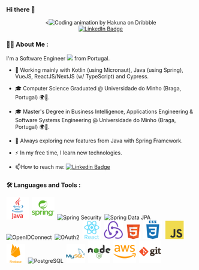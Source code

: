 ### Hi there 👋

<div id="header" align="center">
  <<img src="https://cdn.dribbble.com/userupload/22553452/file/original-bef4c9d5b9e203e1595b4caee2cb1008.gif" width="300" alt="Coding animation by Hakuna on Dribbble"/>
  
  <div id="badges">
  <a href="https://www.linkedin.com/in/hugoalexandremf">
    <img src="https://img.shields.io/badge/LinkedIn-blue?style=for-the-badge&logo=linkedin&logoColor=white" alt="LinkedIn Badge"/>
  </a>
</div>
</div>

### :man_technologist: About Me :
I'm a Software Engineer <img src="https://media.giphy.com/media/WUlplcMpOCEmTGBtBW/giphy.gif" width="30"> from Portugal.
- :telescope: Working mainly with Kotlin (using Micronaut), Java (using Spring), VueJS, ReactJS/NextJS (w/ TypeScript) and Cypress.

- :mortar_board: Computer Science Graduated @ Universidade do Minho (Braga, Portugal) :earth_africa::round_pushpin:.

- :mortar_board: Master's Degree in Business Intelligence, Applications Engineering & Software Systems Engineering @ Universidade do Minho (Braga, Portugal) :earth_africa::round_pushpin:.

- :seedling: Always exploring new features from Java with Spring Framework.

- :zap: In my free time, I learn new technologies.

- :mailbox:How to reach me: [![Linkedin Badge](https://img.shields.io/badge/-hugoalexandremf-blue?style=flat&logo=Linkedin&logoColor=white)](https://linkedin.com/in/hugoalexandremf)

### :hammer_and_wrench: Languages and Tools :
<div>
  <img src="https://github.com/devicons/devicon/blob/master/icons/java/java-original-wordmark.svg" title="Java" alt="Java" width="60" height="60"/>&nbsp;
  <img src="https://github.com/devicons/devicon/blob/master/icons/spring/spring-original-wordmark.svg" title="Spring" alt="Spring" width="60" height="60"/>&nbsp;
  <img src="https://www.dariawan.com/media/images/tech-spring-security.width-1024.png" title=Spring Security" alt="Spring Security" width="120" height="40"/>&nbsp;
  <img src="https://hugoalexandremf.com/images/springDataJPA.png" title=Spring Data JPA" alt="Spring Data JPA" width="120" height="40"/>&nbsp;
  <img src="https://upload.wikimedia.org/wikipedia/commons/thumb/c/c8/OpenID_logo.svg/2560px-OpenID_logo.svg.png" title="OpenIDConnect" alt="OpenIDConnect" width="130" height="50"/>&nbsp;
  <img src="https://hugoalexandremf.com/images/oauth2.png" title="OAuth2" alt="OAuth2" width="50" height="50"/>&nbsp;
  <img src="https://github.com/devicons/devicon/blob/master/icons/react/react-original-wordmark.svg" title="React" alt="ReactJS" width="50" height="50"/>&nbsp;
  <img src="https://github.com/devicons/devicon/blob/master/icons/redux/redux-original.svg" title="Redux" alt="Redux " width="50" height="50"/>&nbsp;
  <img src="https://github.com/devicons/devicon/blob/master/icons/html5/html5-original.svg" title="HTML5" alt="HTML" width="40" height="40"/>&nbsp;
  <img src="https://github.com/devicons/devicon/blob/master/icons/css3/css3-plain-wordmark.svg"  title="CSS3" alt="CSS" width="50" height="50"/>&nbsp;
  <img src="https://github.com/devicons/devicon/blob/master/icons/javascript/javascript-original.svg" title="JavaScript" alt="JavaScript" width="50" height="50"/>&nbsp;
  <img src="https://github.com/devicons/devicon/blob/master/icons/firebase/firebase-plain-wordmark.svg" title="Firebase" alt="Firebase" width="50" height="50"/>&nbsp;
  <img src="https://w7.pngwing.com/pngs/173/36/png-transparent-postgresql-logo-computer-software-database-open-source-s-text-head-snout.png" title="PostgreSQL"  alt="PostgreSQL" width="50" height="50"/>&nbsp;
  <img src="https://github.com/devicons/devicon/blob/master/icons/mysql/mysql-original-wordmark.svg" title="MySQL"  alt="MySQL" width="50" height="50"/>&nbsp;
  <img src="https://github.com/devicons/devicon/blob/master/icons/nodejs/nodejs-original-wordmark.svg" title="NodeJS" alt="NodeJS" width="60" height="60"/>&nbsp;
  <img src="https://github.com/devicons/devicon/blob/master/icons/amazonwebservices/amazonwebservices-plain-wordmark.svg" title="AWS" alt="AWS" width="60" height="60"/>&nbsp;
  <img src="https://github.com/devicons/devicon/blob/master/icons/git/git-original-wordmark.svg" title="Git" **alt="Git" width="60" height="60"/>
</div>

<!--
**hugoalexandremf/hugoalexandremf** is a ✨ _special_ ✨ repository because its `README.md` (this file) appears on your GitHub profile.

Here are some ideas to get you started:

- 🔭 I’m currently working on ...
- 🌱 I’m currently learning ...
- 👯 I’m looking to collaborate on ...
- 🤔 I’m looking for help with ...
- 💬 Ask me about ...
- 📫 How to reach me: ...
- 😄 Pronouns: ...
- ⚡ Fun fact: ...
-->
